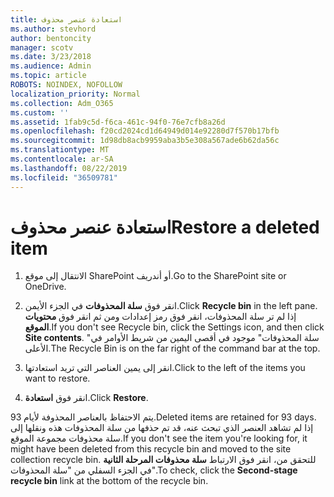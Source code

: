 ```yaml
---
title: استعادة عنصر محذوف
ms.author: stevhord
author: bentoncity
manager: scotv
ms.date: 3/23/2018
ms.audience: Admin
ms.topic: article
ROBOTS: NOINDEX, NOFOLLOW
localization_priority: Normal
ms.collection: Adm_O365
ms.custom: ''
ms.assetid: 1fab9c5d-f6ca-461c-94f0-76e7cfb8a26d
ms.openlocfilehash: f20cd2024cd1d64949d014e92280d7f570b17bfb
ms.sourcegitcommit: 1d98db8acb9959aba3b5e308a567ade6b62da56c
ms.translationtype: MT
ms.contentlocale: ar-SA
ms.lasthandoff: 08/22/2019
ms.locfileid: "36509781"
---
```

# <a name="restore-a-deleted-item"></a><span data-ttu-id="88bb7-102">استعادة عنصر محذوف</span><span class="sxs-lookup"><span data-stu-id="88bb7-102">Restore a deleted item</span></span>

1. <span data-ttu-id="88bb7-103">الانتقال إلى موقع SharePoint أو أندريف.</span><span class="sxs-lookup"><span data-stu-id="88bb7-103">Go to the SharePoint site or OneDrive.</span></span>
    
2. <span data-ttu-id="88bb7-104">انقر فوق **سلة المحذوفات** في الجزء الأيمن.</span><span class="sxs-lookup"><span data-stu-id="88bb7-104">Click **Recycle bin** in the left pane.</span></span> <span data-ttu-id="88bb7-105">إذا لم تر سلة المحذوفات، انقر فوق رمز إعدادات ومن ثم انقر فوق **محتويات الموقع**.</span><span class="sxs-lookup"><span data-stu-id="88bb7-105">If you don't see Recycle bin, click the Settings icon, and then click **Site contents**.</span></span> <span data-ttu-id="88bb7-106">"سلة المحذوفات" موجود في أقصى اليمين من شريط الأوامر في الأعلى.</span><span class="sxs-lookup"><span data-stu-id="88bb7-106">The Recycle Bin is on the far right of the command bar at the top.</span></span>
    
3. <span data-ttu-id="88bb7-107">انقر إلى يمين العناصر التي تريد استعادتها.</span><span class="sxs-lookup"><span data-stu-id="88bb7-107">Click to the left of the items you want to restore.</span></span>
    
4. <span data-ttu-id="88bb7-108">انقر فوق **استعادة**.</span><span class="sxs-lookup"><span data-stu-id="88bb7-108">Click **Restore**.</span></span>
    
<span data-ttu-id="88bb7-109">يتم الاحتفاظ بالعناصر المحذوفة لأيام 93.</span><span class="sxs-lookup"><span data-stu-id="88bb7-109">Deleted items are retained for 93 days.</span></span> <span data-ttu-id="88bb7-110">إذا لم تشاهد العنصر الذي تبحث عنه، قد تم حذفها من سلة المحذوفات هذه ونقلها إلى سلة محذوفات مجموعة الموقع.</span><span class="sxs-lookup"><span data-stu-id="88bb7-110">If you don't see the item you're looking for, it might have been deleted from this recycle bin and moved to the site collection recycle bin.</span></span> <span data-ttu-id="88bb7-111">للتحقق من، انقر فوق الارتباط **سلة محذوفات المرحلة الثانية** في الجزء السفلي من "سلة المحذوفات".</span><span class="sxs-lookup"><span data-stu-id="88bb7-111">To check, click the **Second-stage recycle bin** link at the bottom of the recycle bin.</span></span> 
  

